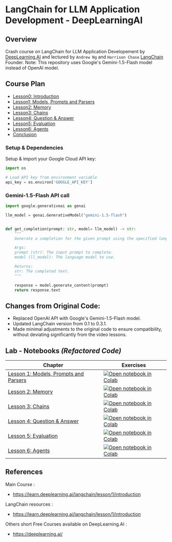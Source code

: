 # LangChain for LLM Application Development - DeepLearningAI

## Overview
Crash course on LangChain for LLM Application Developement by [DeepLearning.AI](https://learn.deeplearning.ai/langchain/lesson/1/introduction) and lectured by `Andrew Ng` and `Harrison Chase` [LangChain](https://python.langchain.com/docs/tutorials/) Founder. Note: This repository uses Google's Gemini-1.5-Flash model instead of OpenAI model.

## Course Plan
- [Lesson0: Introduction](#)
- [Lesson1: Models, Prompts and Parsers](#)
- [Lesson2: Memory](#)
- [Lesson3: Chains](#)
- [Lesson4: Question & Answer](#)
- [Lesson5: Evaluation](#)
- [Lesson6: Agents](#)
- [Conclusion](#)

### Setup & Dependencies
Setup & import your Google Cloud API key:

```python
import os

# Load API key from environment variable
api_key = os.environ['GOOGLE_API_KEY']
```

### Gemini-1.5-Flash API call

```python
import google.generativeai as genai

llm_model = genai.GenerativeModel("gemini-1.5-flash")


def get_completion(prompt: str, model= llm_model) -> str:
    """
    Generate a completion for the given prompt using the specified language model.

    Args:
    prompt (str): The input prompt to complete.
    model (ll_model): The language model to use.

    Returns:
    str: The completed text.
    """

    response = model.generate_content(prompt)
    return response.text
```

## Changes from Original Code:
- Replaced OpenAI API with Google's Gemini-1.5-Flash model.
- Updated LangChain version from 0.1 to 0.3.1.
- Made minimal adjustments to the original code to ensure compatibility, without deviating significantly from the video lessons.

## Lab - Notebooks *(Refactored Code)*

|Chapter|Exercises|
|--|--|
|[Lesson 1: Models, Prompts and Parsers](./01_models-prompts-and-parsers.ipynb)|[![Open notebook in Colab](https://colab.research.google.com/assets/colab-badge.svg)](https://colab.research.google.com/github/panaversity/learn-applied-generative-ai-fundamentals/blob/main/21_langchain_ecosystem/langchain/langChain_for_llm_application_development_deepLearningAI/01_models-prompts-and-parsers.ipynb)|
|[Lesson 2: Memory](./02_Memory.ipynb)|[![Open notebook in Colab](https://colab.research.google.com/assets/colab-badge.svg)](https://colab.research.google.com/github/panaversity/learn-applied-generative-ai-fundamentals/blob/main/21_langchain_ecosystem/langchain/langChain_for_llm_application_development_deepLearningAI/02_Memory.ipynb)|
|[Lesson 3: Chains](./03_Chains.ipynb)|[![Open notebook in Colab](https://colab.research.google.com/assets/colab-badge.svg)](https://colab.research.google.com/github/panaversity/learn-applied-generative-ai-fundamentals/blob/main/21_langchain_ecosystem/langchain/langChain_for_llm_application_development_deepLearningAI/03_Chains.ipynb)|
|[Lesson 4: Question & Answer](./04_Question_and_Answer.ipynb)|[![Open notebook in Colab](https://colab.research.google.com/assets/colab-badge.svg)](https://colab.research.google.com/github/panaversity/learn-applied-generative-ai-fundamentals/blob/main/21_langchain_ecosystem/langchain/langChain_for_llm_application_development_deepLearningAI/04_Question_and_Answer.ipynb)|
|[Lesson 5: Evaluation](./05_Evaluation.ipynb)|[![Open notebook in Colab](https://colab.research.google.com/assets/colab-badge.svg)](https://colab.research.google.com/github/panaversity/learn-applied-generative-ai-fundamentals/blob/main/21_langchain_ecosystem/langchain/langChain_for_llm_application_development_deepLearningAI/05_Evaluation.ipynb)|
|[Lesson 6: Agents](./06_Agents.ipynb)|[![Open notebook in Colab](https://colab.research.google.com/assets/colab-badge.svg)](https://colab.research.google.com/github/panaversity/learn-applied-generative-ai-fundamentals/blob/main/21_langchain_ecosystem/langchain/langChain_for_llm_application_development_deepLearningAI/06_Agents.ipynb)|

## References
Main Course : 
- https://learn.deeplearning.ai/langchain/lesson/1/introduction

LangChain resources : 
- https://learn.deeplearning.ai/langchain/lesson/1/introduction

Others short Free Courses available on DeepLearning.AI : 
- https://deeplearning.ai/